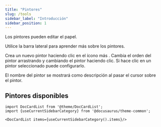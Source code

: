 ```yaml
---
title: "Pintores"
slug: /tools
sidebar_label: "Introducción"
sidebar_position: 1
---
```



Los pintores pueden editar el papel.

Utilice la barra lateral para aprender más sobre los pintores.

Crea un nuevo pintor haciendo clic en el ícono más . Cambia el orden del pintor arrastrando y cambiando el pintor haciendo clic. Si hace clic en un pintor seleccionado puede configurarlo.

El nombre del pintor se mostrará como descripción al pasar el cursor sobre el pintor.

## Pintores disponibles

```mdx-code-block
import DocCardList from '@theme/DocCardList';
import {useCurrentSidebarCategory} from '@docusaurus/theme-common';

<DocCardList items={useCurrentSidebarCategory().items}/>
```

